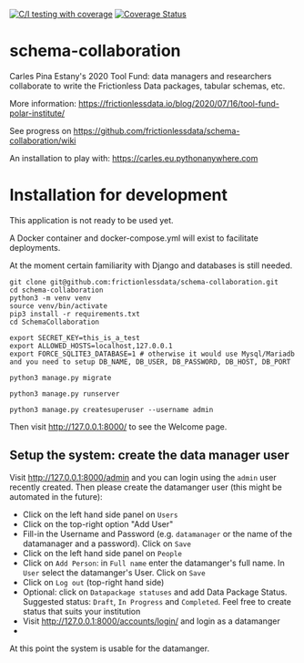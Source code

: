 [![C/I testing with coverage](https://github.com/frictionlessdata/schema-collaboration/workflows/C/I%20testing%20with%20coverage/badge.svg?branch=master)](https://github.com/frictionlessdata/schema-collaboration/actions)
[![Coverage Status](https://coveralls.io/repos/github/frictionlessdata/schema-collaboration/badge.svg?branch=master&service=github)](https://coveralls.io/github/frictionlessdata/schema-collaboration?branch=master)

# schema-collaboration
Carles Pina Estany's 2020 Tool Fund: data managers and researchers collaborate to write the Frictionless Data packages, tabular schemas, etc. 

More information: https://frictionlessdata.io/blog/2020/07/16/tool-fund-polar-institute/

See progress on https://github.com/frictionlessdata/schema-collaboration/wiki

An installation to play with: https://carles.eu.pythonanywhere.com

# Installation for development
This application is not ready to be used yet.

A Docker container and docker-compose.yml will exist to facilitate deployments.

At the moment certain familiarity with Django and databases is still needed.

```
git clone git@github.com:frictionlessdata/schema-collaboration.git
cd schema-collaboration
python3 -m venv venv
source venv/bin/activate
pip3 install -r requirements.txt
cd SchemaCollaboration

export SECRET_KEY=this_is_a_test
export ALLOWED_HOSTS=localhost,127.0.0.1
export FORCE_SQLITE3_DATABASE=1	# otherwise it would use Mysql/Mariadb and you need to setup DB_NAME, DB_USER, DB_PASSWORD, DB_HOST, DB_PORT

python3 manage.py migrate

python3 manage.py runserver

python3 manage.py createsuperuser --username admin
```

Then visit http://127.0.0.1:8000/ to see the Welcome page.

## Setup the system: create the data manager user

Visit http://127.0.0.1:8000/admin and you can login using the `admin` user recently created. Then please create the datamanger user (this might be automated in the future):
 * Click on the left hand side panel on `Users`
 * Click on the top-right option "Add User"
 * Fill-in the Username and Password (e.g. `datamanager` or the name of the datamanager and a password). Click on `Save`
 * Click on the left hand side panel on `People`
 * Click on `Add Person`: in `Full name` enter the datamanger's full name. In `User` select the datamanger's User. Click on `Save`
 * Click on `Log out` (top-right hand side)
 * Optional: click on `Datapackage statuses` and add Data Package Status. Suggested status: `Draft`, `In Progress` and `Completed`. Feel free to create status that suits your institution
 * Visit http://127.0.0.1:8000/accounts/login/ and login as a datamanger
 * 

 At this point the system is usable for the datamanger. 
